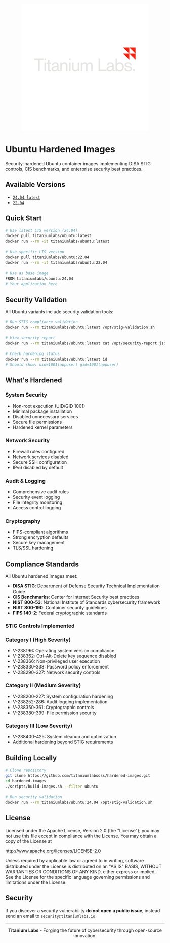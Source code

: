 <!-- markdownlint-disable MD041 -->
<p align="center">
    <img width="400px" height=auto src="https://raw.githubusercontent.com/titaniumlabsoss/hardened-images/refs/heads/main/assets/titanium-labs-logo.png" alt="Titanium Labs Logo" />
</p>

# Ubuntu Hardened Images

Security-hardened Ubuntu container images implementing DISA STIG controls, CIS benchmarks, and enterprise security best practices.

## Available Versions

- [`24.04`, `latest`](https://github.com/titaniumlabsoss/hardened-images/blob/main/images/base_images/ubuntu/24.04/Dockerfile)
- [`22.04`](https://github.com/titaniumlabsoss/hardened-images/blob/main/images/base_images/ubuntu/22.04/Dockerfile)

## Quick Start

```bash
# Use latest LTS version (24.04)
docker pull titaniumlabs/ubuntu:latest
docker run --rm -it titaniumlabs/ubuntu:latest

# Use specific LTS version
docker pull titaniumlabs/ubuntu:22.04
docker run --rm -it titaniumlabs/ubuntu:22.04

# Use as base image
FROM titaniumlabs/ubuntu:24.04
# Your application here
```

## Security Validation

All Ubuntu variants include security validation tools:

```bash
# Run STIG compliance validation
docker run --rm titaniumlabs/ubuntu:latest /opt/stig-validation.sh

# View security report
docker run --rm titaniumlabs/ubuntu:latest cat /opt/security-report.json

# Check hardening status
docker run --rm titaniumlabs/ubuntu:latest id
# Should show: uid=1001(appuser) gid=1001(appuser)
```

## What's Hardened

### System Security
- Non-root execution (UID/GID 1001)
- Minimal package installation
- Disabled unnecessary services
- Secure file permissions
- Hardened kernel parameters

### Network Security
- Firewall rules configured
- Network services disabled
- Secure SSH configuration
- IPv6 disabled by default

### Audit & Logging
- Comprehensive audit rules
- Security event logging
- File integrity monitoring
- Access control logging

### Cryptography
- FIPS-compliant algorithms
- Strong encryption defaults
- Secure key management
- TLS/SSL hardening

## Compliance Standards

All Ubuntu hardened images meet:

- **DISA STIG**: Department of Defense Security Technical Implementation Guide
- **CIS Benchmarks**: Center for Internet Security best practices
- **NIST 800-53**: National Institute of Standards cybersecurity framework
- **NIST 800-190**: Container security guidelines
- **FIPS 140-2**: Federal cryptographic standards

### STIG Controls Implemented

### Category I (High Severity)
- V-238196: Operating system version compliance
- V-238362: Ctrl-Alt-Delete key sequence disabled
- V-238366: Non-privileged user execution
- V-238330-338: Password policy enforcement
- V-238290-327: Network security controls

### Category II (Medium Severity)
- V-238200-227: System configuration hardening
- V-238252-286: Audit logging implementation
- V-238350-361: Cryptographic controls
- V-238380-399: File permission security

### Category III (Low Severity)
- V-238400-425: System cleanup and optimization
- Additional hardening beyond STIG requirements

## Building Locally

```bash
# Clone repository
git clone https://github.com/titaniumlabsoss/hardened-images.git
cd hardened-images
./scripts/build-images.sh --filter ubuntu

# Run security validation
docker run --rm titaniumlabs/ubuntu:24.04 /opt/stig-validation.sh
```

## License

Licensed under the Apache License, Version 2.0 (the "License"); you may not use this file except in compliance with the License. You may obtain a copy of the License at

http://www.apache.org/licenses/LICENSE-2.0

Unless required by applicable law or agreed to in writing, software distributed under the License is distributed on an "AS IS" BASIS, WITHOUT WARRANTIES OR CONDITIONS OF ANY KIND, either express or implied. See the License for the specific language governing permissions and limitations under the License.

## Security

If you discover a security vulnerability **do not open a public issue**, instead send an email to `security@titaniumlabs.io`

---

<p align="center">
    <strong>Titanium Labs</strong> - Forging the future of cybersecurity through open-source innovation.
</p>

